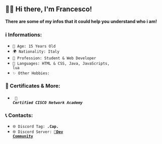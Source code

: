 ## 👋🏼 Hi there, I'm Francesco!<br>

**There are some of my infos that it could help you understand who i am!**<br>

### ℹ️ Informations:

- <code>🎂 Age: 15 Years Old</code><br>
- <code>🌍 Nationality: Italy</code><br>
- <code>👀 Profession: Student & Web Developer</code><br>
- <code>📃 Languages: HTML & CSS, Java, JavaScripts, lua</code><br>
- <code>✨ Other Hobbies:</code>

### 🪪 Certificates & More: <br>

- ##### <code> 📝 Certified CISCO Network Academy</code><br>

### 📞 **Contacts:**<br>
- <code>🌐 Discord Tag: **.Cap.**</code><br>
- <code>🌐 Discord Server: [**📣Dev Community**](https://discord.gg/ajaN2T7PkB)</code><br>
